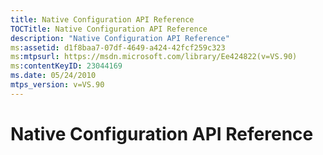 ```yaml
---
title: Native Configuration API Reference
TOCTitle: Native Configuration API Reference
description: "Native Configuration API Reference"
ms:assetid: d1f8baa7-07df-4649-a424-42fcf259c323
ms:mtpsurl: https://msdn.microsoft.com/library/Ee424822(v=VS.90)
ms:contentKeyID: 23044169
ms.date: 05/24/2010
mtps_version: v=VS.90
---
```


# Native Configuration API Reference
